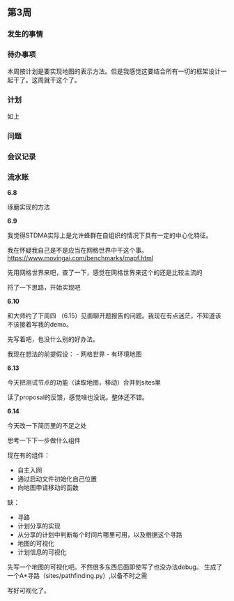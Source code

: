 ## 第3周

### 发生的事情

### 待办事项

本周按计划是要实现地图的表示方法。但是我感觉这要结合所有一切的框架设计一起干了。这周就干这个了。

### 计划

如上

### 问题

### 会议记录

### 流水账

**6.8**

琢磨实现的方法

**6.9**

我觉得STDMA实际上是允许蜂群在自组织的情况下具有一定的中心化特征。

我在怀疑我自己是不是应当在网格世界中干这个事。
https://www.movingai.com/benchmarks/mapf.html


先用网格世界来吧，查了一下，感觉在网格世界来这个的还是比较主流的

捋了一下思路，开始实现吧

**6.10**

和大师约了下周四 （6.15）见面聊开题报告的问题。我现在有点迷茫，不知道该不该接着写我的demo。

先写着吧，也没什么别的好办法。

我现在想法的前提假设：
    - 网格世界
    - 有环境地图

**6.13**

今天把测试节点的功能（读取地图，移动）合并到sites里

读了proposal的反馈，感觉啥也没说。整体还不错。



**6.14**

今天改一下简历里的不足之处

思考一下下一步做什么组件

现在有的组件：
 - 自主入网
 - 通过启动文件初始化自己位置
 - 向地图申请移动的函数

缺：
 - 寻路
 - 计划分享的实现
 - 从分享的计划中判断每个时间片哪里可用，以及根据这个寻路
 - 地图的可视化
 - 计划信息的可视化

先写一个地图的可视化吧。不然很多东西后面即使写了也没办法debug。
生成了一个A*寻路（sites/pathfinding.py）,以备不时之需

写好可视化了。